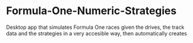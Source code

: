 # Formula-One-Numeric-Strategies
Desktop app that simulates Formula One races given the drives, the track data and the strategies in a very accesible way, then automatically creates 
